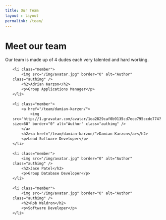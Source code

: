 ```yaml
---
title: Our Team
layout : layout
permalink: /team/
---
```


<h1>Meet our team</h1>

<p>
	Our team is made up of 4 dudes each very talented and hard working.
</p>

<ul class="ourteam">

	<li class="member">
		<img src="/img/avatar.jpg" border="0" alt="Author" class="authimg" />
		<h2>Adrian Karzon</h2>
		<p>Group Applications Manager</p>
	</li>

	<li class="member">
        <a href="/team/damian-karzon/">
		    <img src="http://1.gravatar.com/avatar/1ea2829caf0b9135cd7ece795ccde774?size=60" border="0" alt="Author" class="authimg" />
        </a>
		<h2><a href="/team/damian-karzon/">Damian Karzon</a></h2>
		<p>Lead Software Developer</p>
	</li>

	<li class="member">
		<img src="/img/avatar.jpg" border="0" alt="Author" class="authimg" />
		<h2>Jace Patel</h2>
		<p>Group Database Developer</p>
	</li>

	<li class="member">
		<img src="/img/avatar.jpg" border="0" alt="Author" class="authimg" />
		<h2>Rob Waldron</h2>
		<p>Software Developer</p>
	</li>

</ul>